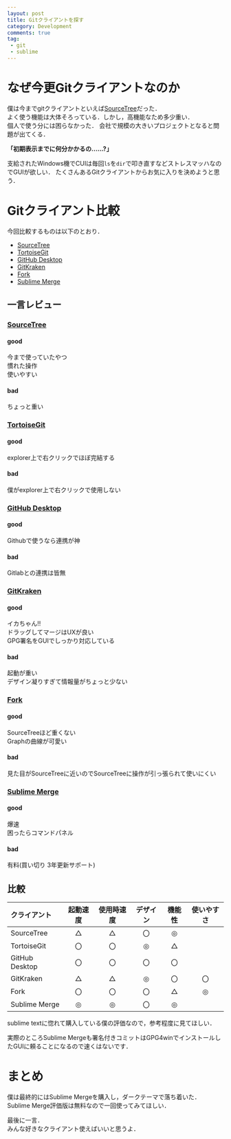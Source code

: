 ```yaml
---
layout: post
title: Gitクライアントを探す
category: Development
comments: true
tag:
 - git
 - sublime
---
```


# なぜ今更Gitクライアントなのか

僕は今までgitクライアントといえば[SourceTree](https://www.atlassian.com/software/sourcetree)だった．  
よく使う機能は大体そろっている．しかし，高機能なため多少重い．  
個人で使う分には困らなかった． 
会社で規模の大きいプロジェクトとなると問題が出てくる．  

__「初期表示までに何分かかるの……?」__

支給されたWindows機でCUIは毎回`ls`を`dir`で叩き直すなどストレスマッハなのでGUIが欲しい．
たくさんあるGitクライアントからお気に入りを決めようと思う．

# Gitクライアント比較

今回比較するものは以下のとおり．

- [SourceTree](#sourcetree)
- [TortoiseGit](#tortoisegit)
- [GitHub Desktop](#github-desktop)
- [GitKraken](#gitkraken)
- [Fork](#fork)
- [Sublime Merge](#sublime-merge)

## 一言レビュー

### [SourceTree](https://www.atlassian.com/software/sourcetree)

#### good

今まで使っていたやつ  
慣れた操作  
使いやすい

#### bad

ちょっと重い

### [TortoiseGit](https://tortoisegit.org)

#### good

explorer上で右クリックでほぼ完結する

#### bad

僕がexplorer上で右クリックで使用しない

### [GitHub Desktop](https://desktop.github.com/)

#### good

Githubで使うなら連携が神

#### bad

Gitlabとの連携は皆無

### [GitKraken](https://www.gitkraken.com)

#### good

イカちゃん!!  
ドラッグしてマージはUXが良い  
GPG署名をGUIでしっかり対応している

#### bad

起動が重い  
デザイン凝りすぎて情報量がちょっと少ない

### [Fork](https://git-fork.com)

#### good

SourceTreeほど重くない  
Graphの曲線が可愛い

#### bad

見た目がSourceTreeに近いのでSourceTreeに操作が引っ張られて使いにくい

### [Sublime Merge](https://www.sublimemerge.com)

#### good

爆速  
困ったらコマンドパネル

#### bad

有料(買い切り 3年更新サポート)

## 比較

|クライアント|起動速度|使用時速度|デザイン|機能性|使いやすさ|
|:--|:-:|:-:|:-:|:-:|:-:|
|SourceTree|△|△|〇|◎|
|TortoiseGit|〇|〇|◎|△|
|GitHub Desktop|〇|〇|〇|〇|
|GitKraken|△|△|◎|〇|〇|
|Fork|〇|〇|〇|△|◎|
|Sublime Merge|◎|◎|〇|◎|

sublime textに惚れて購入している僕の評価なので，参考程度に見てほしい．

実際のところSublime Mergeも署名付きコミットはGPG4winでインストールしたGUIに頼ることになるので速くはないです．

# まとめ

僕は最終的にはSublime Mergeを購入し，ダークテーマで落ち着いた．  
Sublime Merge評価版は無料なので一回使ってみてほしい．

最後に一言．  
みんな好きなクライアント使えばいいと思うよ．
